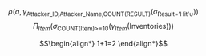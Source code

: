 


$$\rho(a,\gamma_{\text{Attacker\_{ID},Attacker\_{Name},COUNT(RESULT)}}(\sigma_{\text{Result='Hit'}\cup}))$$
$$\Pi_{Item}(\sigma_{\text{COUNT(Item)>=10}}(\gamma_{Item}(\text{Inventories})))$$


$$\begin{align*}
1+1=2
\end{align*}$$